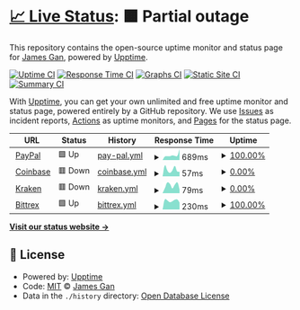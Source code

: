 # [📈 Live Status](https://https://exchanges.chain.courses/): <!--live status--> **🟧 Partial outage**

This repository contains the open-source uptime monitor and status page for [James Gan](http://bellevue.tech), powered by [Upptime](https://github.com/upptime/upptime).

[![Uptime CI](https://github.com/koj-co/upptime/workflows/Uptime%20CI/badge.svg)](https://github.com/koj-co/upptime/actions?query=workflow%3A%22Uptime+CI%22)
[![Response Time CI](https://github.com/koj-co/upptime/workflows/Response%20Time%20CI/badge.svg)](https://github.com/koj-co/upptime/actions?query=workflow%3A%22Response+Time+CI%22)
[![Graphs CI](https://github.com/koj-co/upptime/workflows/Graphs%20CI/badge.svg)](https://github.com/koj-co/upptime/actions?query=workflow%3A%22Graphs+CI%22)
[![Static Site CI](https://github.com/koj-co/upptime/workflows/Static%20Site%20CI/badge.svg)](https://github.com/koj-co/upptime/actions?query=workflow%3A%22Static+Site+CI%22)
[![Summary CI](https://github.com/koj-co/upptime/workflows/Summary%20CI/badge.svg)](https://github.com/koj-co/upptime/actions?query=workflow%3A%22Summary+CI%22)

With [Upptime](https://upptime.js.org), you can get your own unlimited and free uptime monitor and status page, powered entirely by a GitHub repository. We use [Issues](https://github.com/jamesylgan/exchanges/issues) as incident reports, [Actions](https://github.com/jamesylgan/exchanges/actions) as uptime monitors, and [Pages](https://https://exchanges.chain.courses/) for the status page.

<!--start: status pages-->
<!-- This summary is generated by Upptime (https://github.com/upptime/upptime) -->
<!-- Do not edit this manually, your changes will be overwritten -->
<!-- prettier-ignore -->
| URL | Status | History | Response Time | Uptime |
| --- | ------ | ------- | ------------- | ------ |
| <img alt="" src="https://favicons.githubusercontent.com/paypal.com" height="13"> [PayPal](https://paypal.com) | 🟩 Up | [pay-pal.yml](https://github.com/chain-courses/exchanges/commits/HEAD/history/pay-pal.yml) | <details><summary><img alt="Response time graph" src="./graphs/pay-pal/response-time-week.png" height="20"> 689ms</summary><br><a href="https://exchanges.chain.courses/history/pay-pal"><img alt="Response time 822" src="https://img.shields.io/endpoint?url=https%3A%2F%2Fraw.githubusercontent.com%2Fchain-courses%2Fexchanges%2FHEAD%2Fapi%2Fpay-pal%2Fresponse-time.json"></a><br><a href="https://exchanges.chain.courses/history/pay-pal"><img alt="24-hour response time 1496" src="https://img.shields.io/endpoint?url=https%3A%2F%2Fraw.githubusercontent.com%2Fchain-courses%2Fexchanges%2FHEAD%2Fapi%2Fpay-pal%2Fresponse-time-day.json"></a><br><a href="https://exchanges.chain.courses/history/pay-pal"><img alt="7-day response time 689" src="https://img.shields.io/endpoint?url=https%3A%2F%2Fraw.githubusercontent.com%2Fchain-courses%2Fexchanges%2FHEAD%2Fapi%2Fpay-pal%2Fresponse-time-week.json"></a><br><a href="https://exchanges.chain.courses/history/pay-pal"><img alt="30-day response time 632" src="https://img.shields.io/endpoint?url=https%3A%2F%2Fraw.githubusercontent.com%2Fchain-courses%2Fexchanges%2FHEAD%2Fapi%2Fpay-pal%2Fresponse-time-month.json"></a><br><a href="https://exchanges.chain.courses/history/pay-pal"><img alt="1-year response time 800" src="https://img.shields.io/endpoint?url=https%3A%2F%2Fraw.githubusercontent.com%2Fchain-courses%2Fexchanges%2FHEAD%2Fapi%2Fpay-pal%2Fresponse-time-year.json"></a></details> | <details><summary><a href="https://exchanges.chain.courses/history/pay-pal">100.00%</a></summary><a href="https://exchanges.chain.courses/history/pay-pal"><img alt="All-time uptime 99.98%" src="https://img.shields.io/endpoint?url=https%3A%2F%2Fraw.githubusercontent.com%2Fchain-courses%2Fexchanges%2FHEAD%2Fapi%2Fpay-pal%2Fuptime.json"></a><br><a href="https://exchanges.chain.courses/history/pay-pal"><img alt="24-hour uptime 100.00%" src="https://img.shields.io/endpoint?url=https%3A%2F%2Fraw.githubusercontent.com%2Fchain-courses%2Fexchanges%2FHEAD%2Fapi%2Fpay-pal%2Fuptime-day.json"></a><br><a href="https://exchanges.chain.courses/history/pay-pal"><img alt="7-day uptime 100.00%" src="https://img.shields.io/endpoint?url=https%3A%2F%2Fraw.githubusercontent.com%2Fchain-courses%2Fexchanges%2FHEAD%2Fapi%2Fpay-pal%2Fuptime-week.json"></a><br><a href="https://exchanges.chain.courses/history/pay-pal"><img alt="30-day uptime 100.00%" src="https://img.shields.io/endpoint?url=https%3A%2F%2Fraw.githubusercontent.com%2Fchain-courses%2Fexchanges%2FHEAD%2Fapi%2Fpay-pal%2Fuptime-month.json"></a><br><a href="https://exchanges.chain.courses/history/pay-pal"><img alt="1-year uptime 99.98%" src="https://img.shields.io/endpoint?url=https%3A%2F%2Fraw.githubusercontent.com%2Fchain-courses%2Fexchanges%2FHEAD%2Fapi%2Fpay-pal%2Fuptime-year.json"></a></details>
| <img alt="" src="https://favicons.githubusercontent.com/www.coinbase.com" height="13"> [Coinbase](https://www.coinbase.com) | 🟥 Down | [coinbase.yml](https://github.com/chain-courses/exchanges/commits/HEAD/history/coinbase.yml) | <details><summary><img alt="Response time graph" src="./graphs/coinbase/response-time-week.png" height="20"> 57ms</summary><br><a href="https://exchanges.chain.courses/history/coinbase"><img alt="Response time 99" src="https://img.shields.io/endpoint?url=https%3A%2F%2Fraw.githubusercontent.com%2Fchain-courses%2Fexchanges%2FHEAD%2Fapi%2Fcoinbase%2Fresponse-time.json"></a><br><a href="https://exchanges.chain.courses/history/coinbase"><img alt="24-hour response time 39" src="https://img.shields.io/endpoint?url=https%3A%2F%2Fraw.githubusercontent.com%2Fchain-courses%2Fexchanges%2FHEAD%2Fapi%2Fcoinbase%2Fresponse-time-day.json"></a><br><a href="https://exchanges.chain.courses/history/coinbase"><img alt="7-day response time 57" src="https://img.shields.io/endpoint?url=https%3A%2F%2Fraw.githubusercontent.com%2Fchain-courses%2Fexchanges%2FHEAD%2Fapi%2Fcoinbase%2Fresponse-time-week.json"></a><br><a href="https://exchanges.chain.courses/history/coinbase"><img alt="30-day response time 53" src="https://img.shields.io/endpoint?url=https%3A%2F%2Fraw.githubusercontent.com%2Fchain-courses%2Fexchanges%2FHEAD%2Fapi%2Fcoinbase%2Fresponse-time-month.json"></a><br><a href="https://exchanges.chain.courses/history/coinbase"><img alt="1-year response time 72" src="https://img.shields.io/endpoint?url=https%3A%2F%2Fraw.githubusercontent.com%2Fchain-courses%2Fexchanges%2FHEAD%2Fapi%2Fcoinbase%2Fresponse-time-year.json"></a></details> | <details><summary><a href="https://exchanges.chain.courses/history/coinbase">0.00%</a></summary><a href="https://exchanges.chain.courses/history/coinbase"><img alt="All-time uptime 15.13%" src="https://img.shields.io/endpoint?url=https%3A%2F%2Fraw.githubusercontent.com%2Fchain-courses%2Fexchanges%2FHEAD%2Fapi%2Fcoinbase%2Fuptime.json"></a><br><a href="https://exchanges.chain.courses/history/coinbase"><img alt="24-hour uptime 0.00%" src="https://img.shields.io/endpoint?url=https%3A%2F%2Fraw.githubusercontent.com%2Fchain-courses%2Fexchanges%2FHEAD%2Fapi%2Fcoinbase%2Fuptime-day.json"></a><br><a href="https://exchanges.chain.courses/history/coinbase"><img alt="7-day uptime 0.00%" src="https://img.shields.io/endpoint?url=https%3A%2F%2Fraw.githubusercontent.com%2Fchain-courses%2Fexchanges%2FHEAD%2Fapi%2Fcoinbase%2Fuptime-week.json"></a><br><a href="https://exchanges.chain.courses/history/coinbase"><img alt="30-day uptime 0.00%" src="https://img.shields.io/endpoint?url=https%3A%2F%2Fraw.githubusercontent.com%2Fchain-courses%2Fexchanges%2FHEAD%2Fapi%2Fcoinbase%2Fuptime-month.json"></a><br><a href="https://exchanges.chain.courses/history/coinbase"><img alt="1-year uptime 5.19%" src="https://img.shields.io/endpoint?url=https%3A%2F%2Fraw.githubusercontent.com%2Fchain-courses%2Fexchanges%2FHEAD%2Fapi%2Fcoinbase%2Fuptime-year.json"></a></details>
| <img alt="" src="https://favicons.githubusercontent.com/www.kraken.com" height="13"> [Kraken](https://www.kraken.com/en-us/) | 🟥 Down | [kraken.yml](https://github.com/chain-courses/exchanges/commits/HEAD/history/kraken.yml) | <details><summary><img alt="Response time graph" src="./graphs/kraken/response-time-week.png" height="20"> 79ms</summary><br><a href="https://exchanges.chain.courses/history/kraken"><img alt="Response time 93" src="https://img.shields.io/endpoint?url=https%3A%2F%2Fraw.githubusercontent.com%2Fchain-courses%2Fexchanges%2FHEAD%2Fapi%2Fkraken%2Fresponse-time.json"></a><br><a href="https://exchanges.chain.courses/history/kraken"><img alt="24-hour response time 36" src="https://img.shields.io/endpoint?url=https%3A%2F%2Fraw.githubusercontent.com%2Fchain-courses%2Fexchanges%2FHEAD%2Fapi%2Fkraken%2Fresponse-time-day.json"></a><br><a href="https://exchanges.chain.courses/history/kraken"><img alt="7-day response time 79" src="https://img.shields.io/endpoint?url=https%3A%2F%2Fraw.githubusercontent.com%2Fchain-courses%2Fexchanges%2FHEAD%2Fapi%2Fkraken%2Fresponse-time-week.json"></a><br><a href="https://exchanges.chain.courses/history/kraken"><img alt="30-day response time 83" src="https://img.shields.io/endpoint?url=https%3A%2F%2Fraw.githubusercontent.com%2Fchain-courses%2Fexchanges%2FHEAD%2Fapi%2Fkraken%2Fresponse-time-month.json"></a><br><a href="https://exchanges.chain.courses/history/kraken"><img alt="1-year response time 88" src="https://img.shields.io/endpoint?url=https%3A%2F%2Fraw.githubusercontent.com%2Fchain-courses%2Fexchanges%2FHEAD%2Fapi%2Fkraken%2Fresponse-time-year.json"></a></details> | <details><summary><a href="https://exchanges.chain.courses/history/kraken">0.00%</a></summary><a href="https://exchanges.chain.courses/history/kraken"><img alt="All-time uptime 0.00%" src="https://img.shields.io/endpoint?url=https%3A%2F%2Fraw.githubusercontent.com%2Fchain-courses%2Fexchanges%2FHEAD%2Fapi%2Fkraken%2Fuptime.json"></a><br><a href="https://exchanges.chain.courses/history/kraken"><img alt="24-hour uptime 0.00%" src="https://img.shields.io/endpoint?url=https%3A%2F%2Fraw.githubusercontent.com%2Fchain-courses%2Fexchanges%2FHEAD%2Fapi%2Fkraken%2Fuptime-day.json"></a><br><a href="https://exchanges.chain.courses/history/kraken"><img alt="7-day uptime 0.00%" src="https://img.shields.io/endpoint?url=https%3A%2F%2Fraw.githubusercontent.com%2Fchain-courses%2Fexchanges%2FHEAD%2Fapi%2Fkraken%2Fuptime-week.json"></a><br><a href="https://exchanges.chain.courses/history/kraken"><img alt="30-day uptime 0.00%" src="https://img.shields.io/endpoint?url=https%3A%2F%2Fraw.githubusercontent.com%2Fchain-courses%2Fexchanges%2FHEAD%2Fapi%2Fkraken%2Fuptime-month.json"></a><br><a href="https://exchanges.chain.courses/history/kraken"><img alt="1-year uptime 0.00%" src="https://img.shields.io/endpoint?url=https%3A%2F%2Fraw.githubusercontent.com%2Fchain-courses%2Fexchanges%2FHEAD%2Fapi%2Fkraken%2Fuptime-year.json"></a></details>
| <img alt="" src="https://favicons.githubusercontent.com/bittrex.com" height="13"> [Bittrex](https://bittrex.com/) | 🟩 Up | [bittrex.yml](https://github.com/chain-courses/exchanges/commits/HEAD/history/bittrex.yml) | <details><summary><img alt="Response time graph" src="./graphs/bittrex/response-time-week.png" height="20"> 230ms</summary><br><a href="https://exchanges.chain.courses/history/bittrex"><img alt="Response time 328" src="https://img.shields.io/endpoint?url=https%3A%2F%2Fraw.githubusercontent.com%2Fchain-courses%2Fexchanges%2FHEAD%2Fapi%2Fbittrex%2Fresponse-time.json"></a><br><a href="https://exchanges.chain.courses/history/bittrex"><img alt="24-hour response time 180" src="https://img.shields.io/endpoint?url=https%3A%2F%2Fraw.githubusercontent.com%2Fchain-courses%2Fexchanges%2FHEAD%2Fapi%2Fbittrex%2Fresponse-time-day.json"></a><br><a href="https://exchanges.chain.courses/history/bittrex"><img alt="7-day response time 230" src="https://img.shields.io/endpoint?url=https%3A%2F%2Fraw.githubusercontent.com%2Fchain-courses%2Fexchanges%2FHEAD%2Fapi%2Fbittrex%2Fresponse-time-week.json"></a><br><a href="https://exchanges.chain.courses/history/bittrex"><img alt="30-day response time 246" src="https://img.shields.io/endpoint?url=https%3A%2F%2Fraw.githubusercontent.com%2Fchain-courses%2Fexchanges%2FHEAD%2Fapi%2Fbittrex%2Fresponse-time-month.json"></a><br><a href="https://exchanges.chain.courses/history/bittrex"><img alt="1-year response time 338" src="https://img.shields.io/endpoint?url=https%3A%2F%2Fraw.githubusercontent.com%2Fchain-courses%2Fexchanges%2FHEAD%2Fapi%2Fbittrex%2Fresponse-time-year.json"></a></details> | <details><summary><a href="https://exchanges.chain.courses/history/bittrex">100.00%</a></summary><a href="https://exchanges.chain.courses/history/bittrex"><img alt="All-time uptime 100.00%" src="https://img.shields.io/endpoint?url=https%3A%2F%2Fraw.githubusercontent.com%2Fchain-courses%2Fexchanges%2FHEAD%2Fapi%2Fbittrex%2Fuptime.json"></a><br><a href="https://exchanges.chain.courses/history/bittrex"><img alt="24-hour uptime 100.00%" src="https://img.shields.io/endpoint?url=https%3A%2F%2Fraw.githubusercontent.com%2Fchain-courses%2Fexchanges%2FHEAD%2Fapi%2Fbittrex%2Fuptime-day.json"></a><br><a href="https://exchanges.chain.courses/history/bittrex"><img alt="7-day uptime 100.00%" src="https://img.shields.io/endpoint?url=https%3A%2F%2Fraw.githubusercontent.com%2Fchain-courses%2Fexchanges%2FHEAD%2Fapi%2Fbittrex%2Fuptime-week.json"></a><br><a href="https://exchanges.chain.courses/history/bittrex"><img alt="30-day uptime 100.00%" src="https://img.shields.io/endpoint?url=https%3A%2F%2Fraw.githubusercontent.com%2Fchain-courses%2Fexchanges%2FHEAD%2Fapi%2Fbittrex%2Fuptime-month.json"></a><br><a href="https://exchanges.chain.courses/history/bittrex"><img alt="1-year uptime 100.00%" src="https://img.shields.io/endpoint?url=https%3A%2F%2Fraw.githubusercontent.com%2Fchain-courses%2Fexchanges%2FHEAD%2Fapi%2Fbittrex%2Fuptime-year.json"></a></details>

<!--end: status pages-->

[**Visit our status website →**](https://https://exchanges.chain.courses/)

## 📄 License

- Powered by: [Upptime](https://github.com/upptime/upptime)
- Code: [MIT](./LICENSE) © [James Gan](http://bellevue.tech)
- Data in the `./history` directory: [Open Database License](https://opendatacommons.org/licenses/odbl/1-0/)

